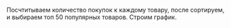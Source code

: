 Посчтитываем количество покупок к каждому товару, после сортируем, и выбираем топ 50 популярных товаров. Строим график.